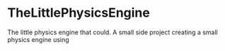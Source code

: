 # TheLittlePhysicsEngine
The little physics engine that could. A small side project creating a small physics engine using 
